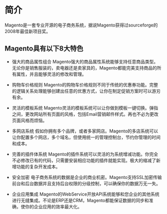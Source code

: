 # 简介
  Magento是一套专业开源的电子商务系统，据说Magento获得过sourceforge的2008年最佳新项目奖。
  
  ## Magento具有以下8大特色
  * 强大的商品属性组合
   Magento强大的商品属性系统能够支持任意商品类型。无论你是销售服装的，卖电器还是卖家具的，Magento都能完美支持商品的所有属性，并且能够灵活的修改和管理。

  * 购物车价格规则
  Magento的购物车价格规则不同于传统的优惠券功能。完整的逻辑关系处理能够创建出任意的优惠方式，让你在制定促销方案时可以游刃有余。

  * 灵活的模板系统
  Magento灵活的模板系统可以让你做到模板一键切换。弹指之间，更改网站所有页面的风格，包括Email营销邮件样式。再也不必为更改页面风格而烦恼。

  * 多网店系统
  假如你拥有多个品牌，或者多家网店。Magento的多店系统可以让你配置多个网店，多个域名，但使用统一的管理控制台，节约你管理的时间和成本。

  * 完善的插件体系统
  Magento的插件系统可以灵活的为系统增减功能。你完全不必修改已有的代码，只需要安装相应功能的插件就能实现。极大的缩减了新增功能的复杂开发成本。

  * 安全加密
  电子商务系统的数据是企业的商业机密。Magento支持SSL加密传输前台和后台数据并且支持后台权限的分级控制，可以确保你的数据万无一失。  

  * 企业应用集成
  Magento的WebService开放API系统能够和您企业的其他系统进行无缝集成。不论是ERP还是CRM，Magento都能保证数据的同步和准确，使你的企业应用的效率最大化。







